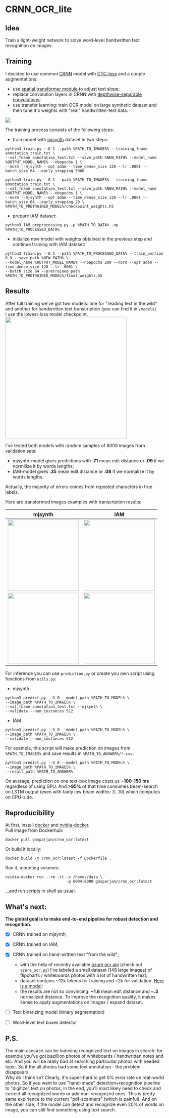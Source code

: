 # CRNN_OCR_lite

## Idea  
Train a light-weight network to solve word-level handwritten text recognition on images.  

## Training  
I decided to use common [CRNN](https://github.com/keras-team/keras/blob/master/examples/image_ocr.py) model with [CTC-loss](https://distill.pub/2017/ctc/) and a couple augmentations:  
- use [spatial transformer module](https://github.com/oarriaga/STN.keras) to adjust text slope;  
- replace convolution layers in CRNN with [depthwise-separable convolutions](https://github.com/keras-team/keras-applications/blob/master/keras_applications/mobilenet.py);  
- use transfer learning: train OCR model on large synthetic dataset and then tune it's weights with "real" handwritten-text data.  
<img src="https://github.com/gasparian/CRNN_OCR_lite/blob/master/imgs/CRNN_OCR_.jpg">  

The training process consists of the following steps:  
- train model with [mjsynth](http://www.robots.ox.ac.uk/~vgg/data/text/mjsynth.tar.gz) dataset in two steps:  
```
python3 train.py --G 1 --path %PATH_TO_IMAGES% --training_fname annotation_train.txt \
--val_fname annotation_test.txt --save_path %NEW_PATH% --model_name %OUTPUT_MODEL_NAME% --nbepochs 1 \
--norm --mjsynth --opt adam --time_dense_size 128 --lr .0001 --batch_size 64 --early_stopping 5000

python3 train.py --G 1 --path %PATH_TO_IMAGES% --training_fname annotation_train.txt \
--val_fname annotation_test.txt --save_path %NEW_PATH% --model_name %OUTPUT_MODEL_NAME% --nbepochs 1 \
--norm --mjsynth --opt adam --time_dense_size 128 --lr .0001 --batch_size 64 --early_stopping 20 \
%PATH_TO_PRETRAINED_MODEL%/checkpoint_weights.h5
```
- prepare [IAM](http://www.fki.inf.unibe.ch/databases/iam-handwriting-database) dataset:
```
python3 IAM_preprocessing.py -p %PATH_TO_DATA% -np %PATH_TO_PROCESSED_DATA%
```
- initialize new model with weights obtained in the previous step and continue training with IAM dataset:  
```
python3 train.py --G 1 --path %PATH_TO_PROCESSED_DATA% --train_portion 0.9 --save_path %NEW_PATH% \
--model_name %OUTPUT_MODEL_NAME% --nbepochs 200 --norm --opt adam --time_dense_size 128 --lr .0001 \
--batch_size 64 --pretrained_path %PATH_TO_PRETRAINED_MODEL%/final_weights.h5
```

## Results  
After full training we've got two models: one for "reading text in the wild" and another for handwritten text transcription (you can find it in `/models`).  
I use the lowest-loss model checkpoint.  
<img src="https://github.com/gasparian/CRNN_OCR_lite/blob/master/imgs/IAM_losses_mjsynth.png" height=384>  

I've tested both models with random samples of 8000 images from validation sets:  
- mjsynth-model gives predictions with **.71** mean edit distance or **.09** if we normilize it by words lengths;  
- IAM-model gives **.35** mean edit distance or **.08** if we normalize it by words lengths.  

Actually, the majority of errors comes from repeated characters in true labels.  

Here are transformed images examples with transcription results:  

mjsynth | IAM  
:-------------------------:|:-------------------------:
<img src="https://github.com/gasparian/CRNN_OCR_lite/blob/master/imgs/STN_examples/mjsynth_1.png" height=225> | <img src="https://github.com/gasparian/CRNN_OCR_lite/blob/master/imgs/STN_examples/IAM_6.png" height=225>  
<img src="https://github.com/gasparian/CRNN_OCR_lite/blob/master/imgs/STN_examples/mjsynth_2.png" height=225> | <img src="https://github.com/gasparian/CRNN_OCR_lite/blob/master/imgs/STN_examples/IAM_2.png" height=225>  

For inference you can use `prediction.py` or create you own script using functions from `utils.py`:  
- mjsynth
```
python3 predict.py --G 0 --model_path %PATH_TO_MODEL% \
--image_path %PATH_TO_IMAGES% \
--val_fname annotation_test.txt --mjsynth \
--validate --num_instances 512
```  
- IAM  
```
python3 predict.py --G 0 --model_path %PATH_TO_MODEL% \
--image_path %PATH_TO_IMAGES% \
--validate --num_instances 512
```  
For example, this script will make prediction on images from `%PATH_TO_IMAGES%` and save results in `%PATH_TO_ANSWER%/*.csv`:   
```
python3 predict.py --G 0 --model_path %PATH_TO_MODEL% \
--image_path %PATH_TO_IMAGES% \
--result_path %PATH_TO_ANSWER%
```  
On average, prediction on one text-box image costs us **~100-150 ms** regardless of using GPU. And **>95%** of that time consumes beam-search on LSTM output (even with fairly low beam widths: 3...10) which computes on CPU-side.  

## Reproducibility  
At first, install [docker](https://docs.docker.com/install/) and [nvidia-docker](https://github.com/NVIDIA/nvidia-docker).  
Pull image from Dockerhub:
```
docker pull gasparjan/crnn_ocr:latest
```
Or build it locally:
```
docker build -t crnn_ocr:latest -f Dockerfile .
```
Run it, mounting volumes:
```
nvidia-docker run --rm -it -v /home:/data \
                           -p 8004:8000 gasparjan/crnn_ocr:latest
```
...and run scripts in shell as usual.

## What's next:  
**The global goal is to make end-to-end pipeline for robust detection and recognition.**  

 - [x] CRNN trained on mjsynth; 
 - [x] CRNN trained on IAM; 
 - [x] CRNN trained on hand-written text "from the wild"; 
 
     - with the help of recently available [azure ocr api](https://azure.microsoft.com/en-us/services/cognitive-services/computer-vision/) (check out `azure_ocr.py`) I've labeled a small dataset (148 large images) of flipcharts / whiteboards photos with a lot of handwritten text;  
     - dataset contains ~12k tokens for training and ~2k for validation. [Here is a model](https://github.com/gasparian/CRNN_OCR_lite/tree/master/models/OCR_Stickies_ver1);  
     - the results are not so convincing: **~1.6** mean edit distance and **~.3** normalized distance. To improve the recognition quality, it makes sense to apply augmentations on images / expand dataset.  
     
 - [ ] Text binarizing model (binary segmentation)
 - [ ] Word-level text boxes detector  

## P.S.  
The main usecase can be indexing recognized text on images in search: for example you've got bazillion photos of whiteboards / handwritten notes and etc. And you will be really bad at searching particullar photos with needed topic. So if the all photos had some text annotation - the problem disappears.  
Why do I think so? Clearly, it's super-hard to get 0% error rate on real-world photos. So if you want to use "hand-made" detection+recognition pipeline to "digitize" text on photos, in the end, you'll most likely need to check and correct all recognized words or add non-recognized ones. This is pretty same expirience to the current "pdf-scanners" (which is painful). And on the other side, if the model can detect and recognize even 20% of words on image, you can still find something using text search.  
